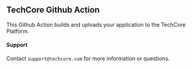 ## TechCore Github Action

This Github Action builds and uploads your application to the TechCore Platform.

#### Support

Contact `support@techcore.com` for more information or questions.
